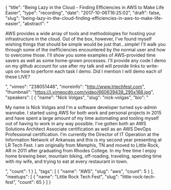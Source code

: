 {
  "title": "Being Lazy in the Cloud - Finding Efficiencies in AWS to Make Life Easier",
  "type": "recording",
  "date": "2017-10-06T16:25:02",
  "draft": false,
  "slug": "being-lazy-in-the-cloud-finding-efficiencies-in-aws-to-make-life-easier",
  "abstract": "<p>AWS provides a wide array of tools and methodologies for hosting your infrastructure in the cloud. Out of the box, however, I've found myself wishing things that should be simple would be just that...simple! I'll walk you through some of the inefficiencies encountered by the normal user and how to overcome those. I'll show you some examples of AWS-provided time savers as well as some home-grown processes. I'll provide any code I demo on my github account for use after my talk and will provide links to write-ups on how to perform each task I demo. Did I mention I will demo each of these LIVE?</p>",
  "vimeo": "238051446",
  "moreinfo": "http://www.lrtechfest.com",
  "thumbnail": "https://i.vimeocdn.com/video/660639439_295x166.jpg",
  "speakers": [
    {
      "name": "Nick Volgas",
      "slug": "nick-volgas",
      "bio": "<p>My name is Nick Volgas and I'm a software developer turned sys-admin wannabe. I started using AWS for both work and personal projects in 2015 and have spent a large amount of my time automating and tooling myself out of having to work in any way possible. I've gotten both an AWS Solutions Architect Associate certification as well as an AWS DevOps Professional certification. I'm currently the Director of IT Operation at the Information Network of Arkansas and this is my second year presenting at LR Tech Fest. I am originally from Memphis, TN and moved to Little Rock, AR in 2011 after graduating from Rhodes College. In my free time I enjoy home brewing beer, mountain biking, off-roading, traveling, spending time with my wife, and trying to eat at every restaurant in town.</p>",
      "count": 1
    }
  ],
  "tags": [
    {
      "name": "AWS",
      "slug": "aws",
      "count": 5
    }
  ],
  "meetups": [
    {
      "name": "Little Rock Tech Fest",
      "slug": "little-rock-tech-fest",
      "count": 65
    }
  ]
}